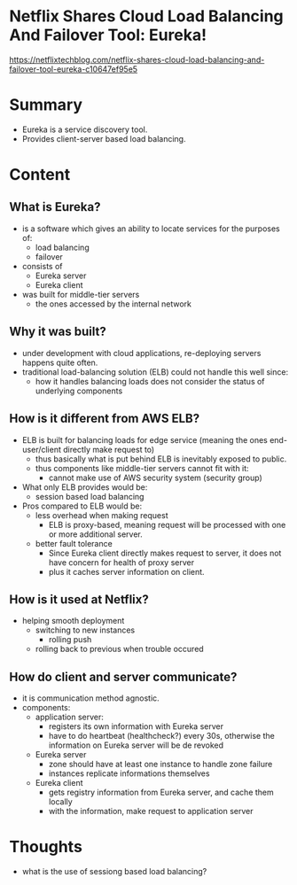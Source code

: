 <!--
{
  "type": "summary",
  "tags": ["Eureka", "Load balancing"]
}
-->
# Netflix Shares Cloud Load Balancing And Failover Tool: Eureka!
https://netflixtechblog.com/netflix-shares-cloud-load-balancing-and-failover-tool-eureka-c10647ef95e5

# Summary
- Eureka is a service discovery tool.
- Provides client-server based load balancing.

# Content
## What is Eureka?
- is a software which gives an ability to locate services for the purposes of:
  - load balancing
  - failover
- consists of
  - Eureka server
  - Eureka client
- was built for middle-tier servers
  - the ones accessed by the internal network
## Why it was built?
- under development with cloud applications, re-deploying servers happens quite often.
- traditional load-balancing solution (ELB) could not handle this well since:
  - how it handles balancing loads does not consider the status of underlying components
## How is it different from AWS ELB?
- ELB is built for balancing loads for edge service (meaning the ones end-user/client directly make request to)
  - thus basically what is put behind ELB is inevitably exposed to public.
  - thus components like middle-tier servers cannot fit with it:
    - cannot make use of AWS security system (security group)
- What only ELB provides would be:
  - session based load balancing
- Pros compared to ELB would be:
  - less overhead when making request
    - ELB is proxy-based, meaning request will be processed with one or more additional server.
  - better fault tolerance
    - Since Eureka client directly makes request to server, it does not have concern for health of proxy server
    - plus it caches server information on client.
## How is it used at Netflix?
- helping smooth deployment
  - switching to new instances
    - rolling push
  - rolling back to previous when trouble occured
## How do client and server communicate?
- it is communication method agnostic.
- components:
  - application server:
    - registers its own information with Eureka server
    - have to do heartbeat (healthcheck?) every 30s, otherwise the information on Eureka server will be de revoked
  - Eureka server
    - zone should have at least one instance to handle zone failure
    - instances replicate informations themselves
  - Eureka client
    - gets registry information from Eureka server, and cache them locally
    - with the information, make request to application server

# Thoughts
- what is the use of sessiong based load balancing?
